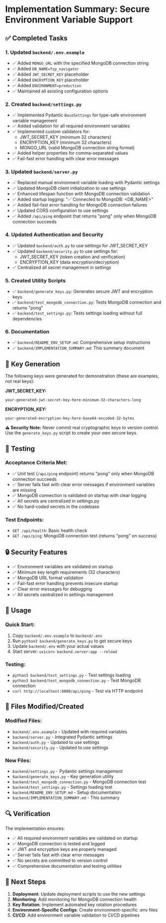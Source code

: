 # Implementation Summary: Secure Environment Variable Support

## ✅ Completed Tasks

### 1. Updated `backend/.env.example`
- ✅ Added `MONGO_URL` with the specified MongoDB connection string
- ✅ Added `DB_NAME=fsp_navigator`
- ✅ Added `JWT_SECRET_KEY` placeholder
- ✅ Added `ENCRYPTION_KEY` placeholder
- ✅ Added `ENVIRONMENT=production`
- ✅ Maintained all existing configuration options

### 2. Created `backend/settings.py`
- ✅ Implemented Pydantic `BaseSettings` for type-safe environment variable management
- ✅ Added validation for all required environment variables
- ✅ Implemented custom validators for:
  - JWT_SECRET_KEY (minimum 32 characters)
  - ENCRYPTION_KEY (minimum 32 characters)
  - MONGO_URL (valid MongoDB connection string format)
- ✅ Added helper properties for comma-separated values
- ✅ Fail-fast error handling with clear error messages

### 3. Updated `backend/server.py`
- ✅ Replaced manual environment variable loading with Pydantic settings
- ✅ Updated MongoDB client initialization to use settings
- ✅ Enhanced lifespan function with MongoDB connection validation
- ✅ Added startup logging: "✅ Connected to MongoDB: <DB_NAME>"
- ✅ Added fail-fast error handling for MongoDB connection failures
- ✅ Updated CORS configuration to use settings
- ✅ Added `/api/ping` endpoint that returns "pong" only when MongoDB connection succeeds

### 4. Updated Authentication and Security
- ✅ Updated `backend/auth.py` to use settings for JWT_SECRET_KEY
- ✅ Updated `backend/security.py` to use settings for:
  - JWT_SECRET_KEY (token creation and verification)
  - ENCRYPTION_KEY (data encryption/decryption)
- ✅ Centralized all secret management in settings

### 5. Created Utility Scripts
- ✅ `backend/generate_keys.py`: Generates secure JWT and encryption keys
- ✅ `backend/test_mongodb_connection.py`: Tests MongoDB connection and returns "pong"
- ✅ `backend/test_settings.py`: Tests settings loading without full dependencies

### 6. Documentation
- ✅ `backend/README_ENV_SETUP.md`: Comprehensive setup instructions
- ✅ `backend/IMPLEMENTATION_SUMMARY.md`: This summary document

## 🔑 Key Generation

The following keys were generated for demonstration (these are examples, not real keys):

**JWT_SECRET_KEY:**
```
your-generated-jwt-secret-key-here-minimum-32-characters-long
```

**ENCRYPTION_KEY:**
```
your-generated-encryption-key-here-base64-encoded-32-bytes
```

**⚠️  Security Note:** Never commit real cryptographic keys to version control. Use the `generate_keys.py` script to create your own secure keys.

## 🧪 Testing

### Acceptance Criteria Met:
- ✅ Unit test (`/api/ping` endpoint) returns "pong" only when MongoDB connection succeeds
- ✅ Server fails fast with clear error messages if environment variables are missing
- ✅ MongoDB connection is validated on startup with clear logging
- ✅ All secrets are centralized in settings.py
- ✅ No hard-coded secrets in the codebase

### Test Endpoints:
- `GET /api/health`: Basic health check
- `GET /api/ping`: MongoDB connection test (returns "pong" on success)

## 🔒 Security Features

- ✅ Environment variables are validated on startup
- ✅ Minimum key length requirements (32 characters)
- ✅ MongoDB URL format validation
- ✅ Fail-fast error handling prevents insecure startup
- ✅ Clear error messages for debugging
- ✅ All secrets centralized in settings management

## 🚀 Usage

### Quick Start:
1. Copy `backend/.env.example` to `backend/.env`
2. Run `python3 backend/generate_keys.py` to get secure keys
3. Update `backend/.env` with your actual values
4. Start server: `uvicorn backend.server:app --reload`

### Testing:
- `python3 backend/test_settings.py` - Test settings loading
- `python3 backend/test_mongodb_connection.py` - Test MongoDB connection
- `curl http://localhost:8000/api/ping` - Test via HTTP endpoint

## 📁 Files Modified/Created

### Modified Files:
- `backend/.env.example` - Updated with required variables
- `backend/server.py` - Integrated Pydantic settings
- `backend/auth.py` - Updated to use settings
- `backend/security.py` - Updated to use settings

### New Files:
- `backend/settings.py` - Pydantic settings management
- `backend/generate_keys.py` - Key generation utility
- `backend/test_mongodb_connection.py` - MongoDB connection test
- `backend/test_settings.py` - Settings loading test
- `backend/README_ENV_SETUP.md` - Setup documentation
- `backend/IMPLEMENTATION_SUMMARY.md` - This summary

## 🔍 Verification

The implementation ensures:
- ✅ All required environment variables are validated on startup
- ✅ MongoDB connection is tested and logged
- ✅ JWT and encryption keys are properly managed
- ✅ Server fails fast with clear error messages
- ✅ No secrets are committed to version control
- ✅ Comprehensive documentation and testing utilities

## 🎯 Next Steps

1. **Deployment**: Update deployment scripts to use the new settings
2. **Monitoring**: Add monitoring for MongoDB connection health
3. **Key Rotation**: Implement automated key rotation procedures
4. **Environment-Specific Configs**: Create environment-specific .env files
5. **CI/CD**: Add environment variable validation to CI/CD pipelines